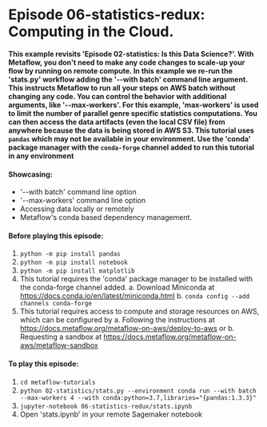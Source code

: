 # Episode 06-statistics-redux: Computing in the Cloud.

**This example revisits 'Episode 02-statistics: Is this Data Science?'. With
Metaflow, you don't need to make any code changes to scale-up your flow by
running on remote compute. In this example we re-run the 'stats.py' workflow
adding the '--with batch' command line argument. This instructs Metaflow to run
all your steps on AWS batch without changing any code. You can control the
behavior with additional arguments, like '--max-workers'. For this example,
'max-workers' is used to limit the number of parallel genre specific statistics
computations.
You can then access the data artifacts (even the local CSV file) from anywhere
because the data is being stored in AWS S3.
This tutorial uses `pandas` which may not be available in your environment.
Use the 'conda' package manager with the `conda-forge` channel added to run
this tutorial in any environment**

#### Showcasing:
- '--with batch' command line option
- '--max-workers' command line option
- Accessing data locally or remotely
- Metaflow's conda based dependency management.


#### Before playing this episode:
1. ```python -m pip install pandas```
2. ```python -m pip install notebook```
3. ```python -m pip install matplotlib```
4. This tutorial requires the 'conda' package manager to be installed with the
   conda-forge channel added.
   a. Download Miniconda at https://docs.conda.io/en/latest/miniconda.html
   b. ```conda config --add channels conda-forge```
5. This tutorial requires access to compute and storage resources on AWS, which
   can be configured by
   a. Following the instructions at
      https://docs.metaflow.org/metaflow-on-aws/deploy-to-aws or
   b. Requesting a sandbox at
      https://docs.metaflow.org/metaflow-on-aws/metaflow-sandbox


#### To play this episode:
1. ```cd metaflow-tutorials```
2. ```python 02-statistics/stats.py --environment conda run --with batch --max-workers 4 --with conda:python=3.7,libraries="{pandas:1.3.3}"```
3. ```jupyter-notebook 06-statistics-redux/stats.ipynb```
4. Open 'stats.ipynb' in your remote Sagemaker notebook
